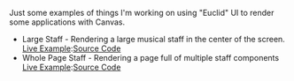 Just some examples of things I'm working on using "Euclid" UI to render some applications with Canvas.  


- Large Staff - Rendering a large musical staff in the center of the screen. [Live Example](https://ethanwillis.github.io/euclid_ui_examples/live_staff/large_staff):[Source Code](https://github.com/ethanwillis/euclid_ui_examples/blob/main/live_staff/large_staff.html)
- Whole Page Staff - Rendering a page full of multiple staff components [Live Example](https://ethanwillis.github.io/euclid_ui_examples/live_staff/whole_page_staff):[Source Code](https://github.com/ethanwillis/euclid_ui_examples/blob/main/live_staff/whole_page_staff.html)
